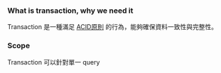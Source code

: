 
### What is transaction, why we need it

Transaction 是一種滿足 [ACID原則](<What is transaction and ACID>) 的行為，能夠確保資料一致性與完整性。


### Scope 

Transaction 可以針對單一 query  


